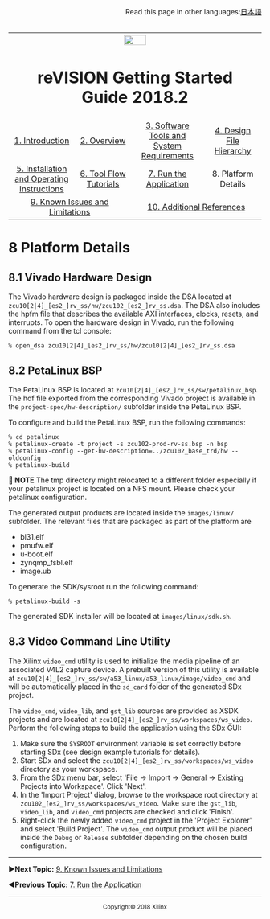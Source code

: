 <p align="right">
            Read this page in other languages:<a href="../Japanese-master/platform-details.md">日本語</a>    <table style="width:100%"><table style="width:100%">
  <tr>

<th width="100%" colspan="6"><img src="https://www.xilinx.com/content/dam/xilinx/imgs/press/media-kits/corporate/xilinx-logo.png" width="30%"/><h1>reVISION Getting Started Guide 2018.2</h1>
</th>

  </tr>
  <tr>
    <td width="17%" align="center"><a href="README.md">1. Introduction</a></td>
    <td width="16%" align="center"><a href="overview.md">2. Overview</a></td>
    <td width="17%" align="center"><a href="software-tools-system-requirements.md">3. Software Tools and System Requirements</a></td>
    <td width="17%" align="center"><a href="design-file-hierarchy.md">4. Design File Hierarchy</a></td>
</tr>
<tr>
    <td width="17%" align="center"><a href="operating-instructions.md">5. Installation and Operating Instructions</a></td>
    <td width="16%" align="center"><a href="tool-flow-tutorials.md">6. Tool Flow Tutorials</a></td>
    <td width="17%" align="center"><a href="run-application.md">7. Run the Application</a></td>
    <td width="17%" align="center">8. Platform Details</td>    
  </tr>
<tr>
    <td width="17%" align="center" colspan="2"><a href="known-issues-limitations.md">9. Known Issues and Limitations</a></td>
    <td width="16%" align="center" colspan="2"><a href="additional-references.md">10. Additional References</a></td>
</tr>
</table>

# 8 Platform Details

## 8.1 Vivado Hardware Design

The Vivado hardware design is packaged inside the DSA located at `zcu10[2|4]_[es2_]rv_ss/hw/zcu102_[es2_]rv_ss.dsa`. The DSA also includes the hpfm file that describes the available AXI interfaces, clocks, resets, and interrupts. To open the hardware design in Vivado, run the following command from the tcl console:

```
% open_dsa zcu10[2|4]_[es2_]rv_ss/hw/zcu10[2|4]_[es2_]rv_ss.dsa
```


## 8.2 PetaLinux BSP

The PetaLinux BSP is located at `zcu10[2|4]_[es2_]rv_ss/sw/petalinux_bsp`. The hdf file exported from the corresponding Vivado project is available in the `project-spec/hw-description/` subfolder inside the PetaLinux BSP.

To configure and build the PetaLinux BSP, run the following commands:

```
% cd petalinux
% petalinux-create -t project -s zcu102-prod-rv-ss.bsp -n bsp
% petalinux-config --get-hw-description=../zcu102_base_trd/hw --oldconfig
% petalinux-build
```

**:pushpin: NOTE** The tmp directory might relocated to a different folder especially if your petalinux project is located on a NFS mount. Please check your petalinux configuration.

The generated output products are located inside the `images/linux/` subfolder. The relevant files that are packaged as part of the platform are
* bl31.elf
* pmufw.elf
* u-boot.elf
* zynqmp_fsbl.elf
* image.ub

To generate the SDK/sysroot run the following command:

```
% petalinux-build -s
```

The generated SDK installer will be located at `images/linux/sdk.sh`.

## 8.3 Video Command Line Utility

The Xilinx `video_cmd` utility is used to initialize the media pipeline of an associated V4L2 capture device. A prebuilt version of this utility is available at `zcu10[2|4]_[es2_]rv_ss/sw/a53_linux/a53_linux/image/video_cmd` and will be automatically placed in the `sd_card` folder of the generated SDx project.

The `video_cmd`, `video_lib`, and `gst_lib` sources are provided as XSDK projects and are located at `zcu10[2|4]_[es2_]rv_ss/workspaces/ws_video`. Perform the following steps to build the application using the SDx GUI:

1. Make sure the `SYSROOT` environment variable is set correctly before starting SDx (see design example tutorials for details).
2. Start SDx and select the `zcu10[2|4]_[es2_]rv_ss/workspaces/ws_video` directory as your workspace.
3. From the SDx menu bar, select 'File -> Import -> General -> Existing Projects into Workspace'. Click 'Next'.
4. In the 'Import Project' dialog, browse to the workspace root directory at `zcu102_[es2_]rv_ss/workspaces/ws_video`. Make sure the `gst_lib`, `video_lib`, and `video_cmd` projects are checked and click 'Finish'.
5. Right-click the newly added `video_cmd` project in the 'Project Explorer' and select 'Build Project'. The `video_cmd` output product will be placed inside the `Debug` or `Release` subfolder depending on the chosen build configuration.

<hr/>

:arrow_forward:**Next Topic:**  [9. Known Issues and Limitations](known-issues-limitations.md)

:arrow_backward:**Previous Topic:**  [7. Run the Application](run-application.md)
<hr/>
<p align="center"><sup>Copyright&copy; 2018 Xilinx</sup></p>
